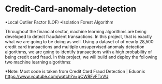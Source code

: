 # Credit-Card-anomaly-detection
•Local Outlier Factor (LOF) 
•Isolation Forest Algorithm

Throughout the financial sector, machine learning algorithms are being developed to detect fraudulent transactions. In this project, that is exactly what we are going to be doing as well. Using a dataset of of nearly 28,500 credit card transactions and multiple unsupervised anomaly detection algorithms, we are going to identify transactions with a high probability of being credit card fraud. In this project, we will build and deploy the following two machine learning algorithms:

*Note: Most code is taken from Credit Card Fraud Detection | Eduonix
https://www.youtube.com/watch?v=gCWBFyFTxVU

